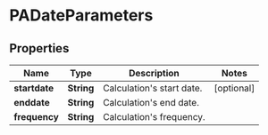 

# PADateParameters

## Properties

Name | Type | Description | Notes
------------ | ------------- | ------------- | -------------
**startdate** | **String** | Calculation&#39;s start date. |  [optional]
**enddate** | **String** | Calculation&#39;s end date. | 
**frequency** | **String** | Calculation&#39;s frequency. | 




